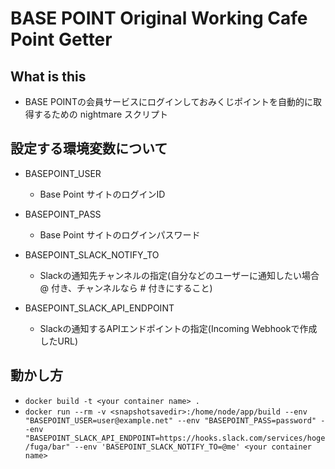 # BASE POINT Original Working Cafe Point Getter

## What is this

* BASE POINTの会員サービスにログインしておみくじポイントを自動的に取得するための nightmare スクリプト

## 設定する環境変数について

* BASEPOINT\_USER
    * Base Point サイトのログインID

* BASEPOINT\_PASS
    * Base Point サイトのログインパスワード

* BASEPOINT\_SLACK\_NOTIFY\_TO
    * Slackの通知先チャンネルの指定(自分などのユーザーに通知したい場合 @ 付き、チャンネルなら # 付きにすること)

* BASEPOINT\_SLACK\_API\_ENDPOINT
    * Slackの通知するAPIエンドポイントの指定(Incoming Webhookで作成したURL)

## 動かし方

* `docker build -t <your container name> .`
* `docker run --rm -v <snapshotsavedir>:/home/node/app/build --env "BASEPOINT_USER=user@example.net" --env "BASEPOINT_PASS=password" --env "BASEPOINT_SLACK_API_ENDPOINT=https://hooks.slack.com/services/hoge/fuga/bar" --env 'BASEPOINT_SLACK_NOTIFY_TO=@me' <your container name>`
